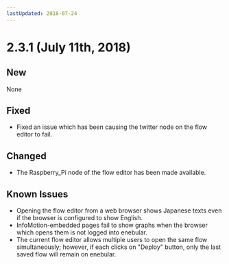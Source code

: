 ```yaml
---
lastUpdated: 2018-07-24
---
```


# 2.3.1 (July 11th, 2018)

## New

None

## Fixed

- Fixed an issue which has been causing the twitter node on the flow editor to fail.

## Changed

- The Raspberry_Pi node of the flow editor has been made available.

## Known Issues

* Opening the flow editor from a web browser shows Japanese texts even if the browser is configured to show English.
* InfoMotion-embedded pages fail to show graphs when the browser which opens them is not logged into enebular.
* The current flow editor allows multiple users to open the same flow simultaneously; however, if each clicks on "Deploy" button, only the last saved flow will remain on enebular.